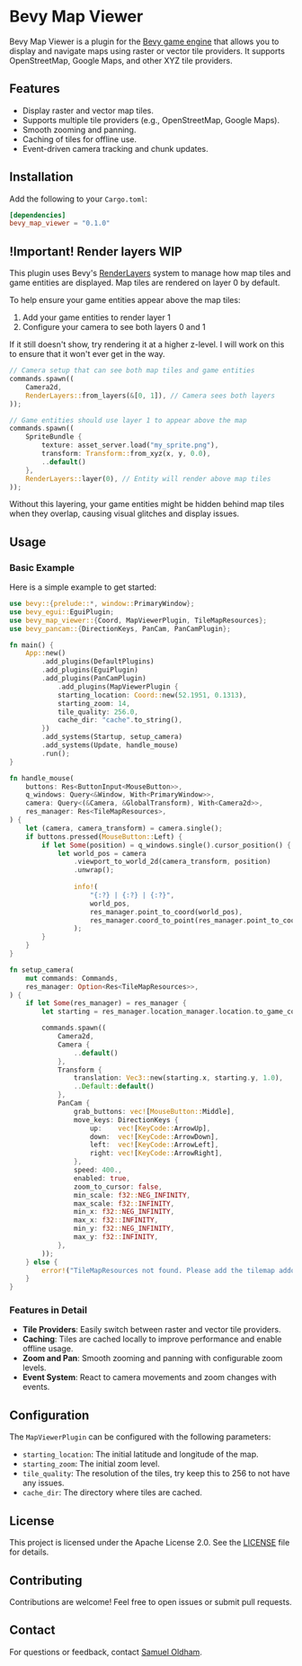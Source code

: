 # Bevy Map Viewer

Bevy Map Viewer is a plugin for the [Bevy game engine](https://bevyengine.org/) that allows you to display and navigate maps using raster or vector tile providers. It supports OpenStreetMap, Google Maps, and other XYZ tile providers.

## Features

- Display raster and vector map tiles.
- Supports multiple tile providers (e.g., OpenStreetMap, Google Maps).
- Smooth zooming and panning.
- Caching of tiles for offline use.
- Event-driven camera tracking and chunk updates.

## Installation

Add the following to your `Cargo.toml`:

```toml
[dependencies]
bevy_map_viewer = "0.1.0"
```
## !Important! Render layers WIP

This plugin uses Bevy's [RenderLayers](https://docs.rs/bevy/latest/bevy/render/view/struct.RenderLayers.html) system to manage how map tiles and game entities are displayed. Map tiles are rendered on layer 0 by default.

To help ensure your game entities appear above the map tiles:

1. Add your game entities to render layer 1
2. Configure your camera to see both layers 0 and 1

If it still doesn't show, try rendering it at a higher z-level. I will work on this to ensure that it won't ever get in the way.


```rust
// Camera setup that can see both map tiles and game entities
commands.spawn((
    Camera2d,
    RenderLayers::from_layers(&[0, 1]), // Camera sees both layers
));

// Game entities should use layer 1 to appear above the map
commands.spawn((
    SpriteBundle {
        texture: asset_server.load("my_sprite.png"),
        transform: Transform::from_xyz(x, y, 0.0),
        ..default()
    },
    RenderLayers::layer(0), // Entity will render above map tiles
));
```

Without this layering, your game entities might be hidden behind map tiles when they overlap, causing visual glitches and display issues.

## Usage

### Basic Example

Here is a simple example to get started:

```rust
use bevy::{prelude::*, window::PrimaryWindow};
use bevy_egui::EguiPlugin;
use bevy_map_viewer::{Coord, MapViewerPlugin, TileMapResources};
use bevy_pancam::{DirectionKeys, PanCam, PanCamPlugin};

fn main() {
    App::new()
        .add_plugins(DefaultPlugins)
        .add_plugins(EguiPlugin)
        .add_plugins(PanCamPlugin)
            .add_plugins(MapViewerPlugin { 
            starting_location: Coord::new(52.1951, 0.1313),
            starting_zoom: 14,
            tile_quality: 256.0,
            cache_dir: "cache".to_string(),
        })
        .add_systems(Startup, setup_camera)
        .add_systems(Update, handle_mouse)
        .run();
}

fn handle_mouse(
    buttons: Res<ButtonInput<MouseButton>>,
    q_windows: Query<&Window, With<PrimaryWindow>>,
    camera: Query<(&Camera, &GlobalTransform), With<Camera2d>>,
    res_manager: Res<TileMapResources>,
) {
    let (camera, camera_transform) = camera.single();
    if buttons.pressed(MouseButton::Left) {
        if let Some(position) = q_windows.single().cursor_position() {
            let world_pos = camera
                .viewport_to_world_2d(camera_transform, position)
                .unwrap();
            
                info!(
                    "{:?} | {:?} | {:?}",
                    world_pos,
                    res_manager.point_to_coord(world_pos),
                    res_manager.coord_to_point(res_manager.point_to_coord(world_pos)),
                );
        }
    }
}

fn setup_camera(
    mut commands: Commands,
    res_manager: Option<Res<TileMapResources>>,
) {
    if let Some(res_manager) = res_manager {
        let starting = res_manager.location_manager.location.to_game_coords(res_manager.clone());

        commands.spawn((
            Camera2d,
            Camera {
                ..default()
            },
            Transform {
                translation: Vec3::new(starting.x, starting.y, 1.0),
                ..Default::default()
            },
            PanCam {
                grab_buttons: vec![MouseButton::Middle],
                move_keys: DirectionKeys {
                    up:    vec![KeyCode::ArrowUp],
                    down:  vec![KeyCode::ArrowDown],
                    left:  vec![KeyCode::ArrowLeft],
                    right: vec![KeyCode::ArrowRight],
                },
                speed: 400.,
                enabled: true,
                zoom_to_cursor: false,
                min_scale: f32::NEG_INFINITY,
                max_scale: f32::INFINITY,
                min_x: f32::NEG_INFINITY,
                max_x: f32::INFINITY,
                min_y: f32::NEG_INFINITY,
                max_y: f32::INFINITY,
            },
        ));
    } else {
        error!("TileMapResources not found. Please add the tilemap addon first.");
    }
}
```

### Features in Detail

- **Tile Providers**: Easily switch between raster and vector tile providers.
- **Caching**: Tiles are cached locally to improve performance and enable offline usage.
- **Zoom and Pan**: Smooth zooming and panning with configurable zoom levels.
- **Event System**: React to camera movements and zoom changes with events.

## Configuration

The `MapViewerPlugin` can be configured with the following parameters:

- `starting_location`: The initial latitude and longitude of the map.
- `starting_zoom`: The initial zoom level.
- `tile_quality`: The resolution of the tiles, try keep this to 256 to not have any issues.
- `cache_dir`: The directory where tiles are cached.

## License

This project is licensed under the Apache License 2.0. See the [LICENSE](LICENSE) file for details.

## Contributing

Contributions are welcome! Feel free to open issues or submit pull requests.

## Contact

For questions or feedback, contact [Samuel Oldham](mailto:so9010sami@gmail.com).

